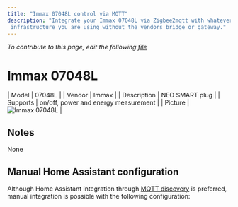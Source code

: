 ```yaml
---
title: "Immax 07048L control via MQTT"
description: "Integrate your Immax 07048L via Zigbee2mqtt with whatever smart home
 infrastructure you are using without the vendors bridge or gateway."
---
```


*To contribute to this page, edit the following
[file](https://github.com/Koenkk/zigbee2mqtt.io/blob/master/docs/devices/07048L.md)*

# Immax 07048L

| Model | 07048L  |
| Vendor  | Immax  |
| Description | NEO SMART plug |
| Supports | on/off, power and energy measurement |
| Picture | ![Immax 07048L](./assets/devices/07048L.jpg) |

## Notes

None

## Manual Home Assistant configuration
Although Home Assistant integration through [MQTT discovery](../integration/home_assistant) is preferred,
manual integration is possible with the following configuration:
